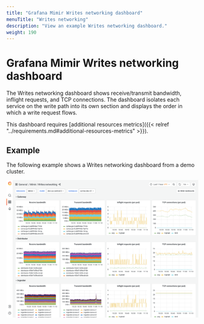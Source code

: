 ```yaml
---
title: "Grafana Mimir Writes networking dashboard"
menuTitle: "Writes networking"
description: "View an example Writes networking dashboard."
weight: 190
---
```


# Grafana Mimir Writes networking dashboard

The Writes networking dashboard shows receive/transmit bandwidth, inflight requests, and TCP connections.
The dashboard isolates each service on the write path into its own section and displays the order in which a write request flows.

This dashboard requires [additional resources metrics]({{< relref "../requirements.md#additional-resources-metrics" >}}).

## Example

The following example shows a Writes networking dashboard from a demo cluster.

![Grafana Mimir writes networking dashboard](../../../images/dashboards/mimir-writes-networking.png)

